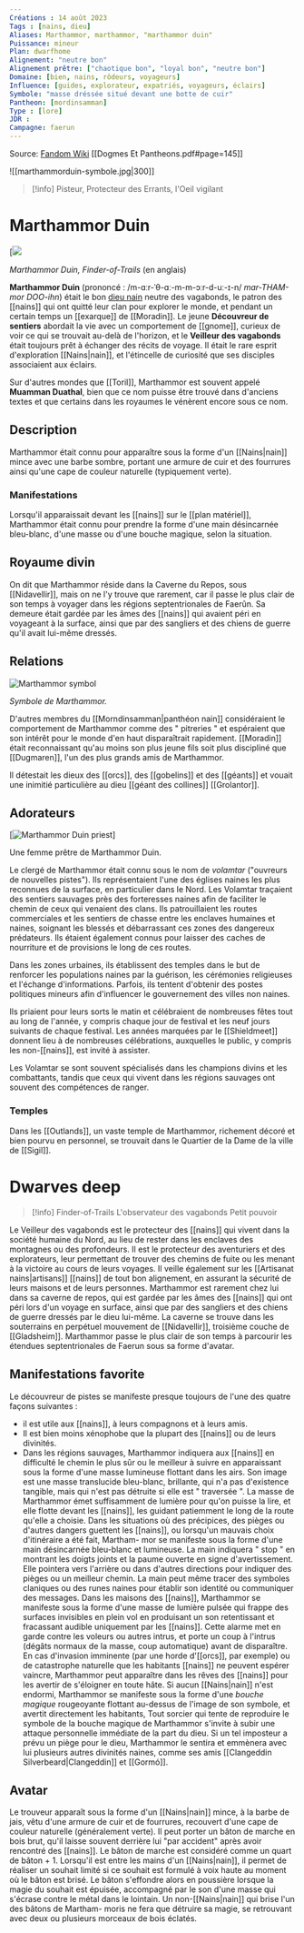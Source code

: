 ```yaml
---
Créations : 14 août 2023
Tags : [nains, dieu]
Aliases: Marthammor, marthammor, "marthammor duin"
Puissance: mineur
Plan: dwarfhome
Alignement: "neutre bon"
Alignement prêtre: ["chaotique bon", "loyal bon", "neutre bon"]
Domaine: [bien, nains, rôdeurs, voyageurs]
Influence: [guides, explorateur, expatriés, voyageurs, éclairs]
Symbole: "masse dréssée situé devant une botte de cuir"
Pantheon: [mordinsamman]
Type : [lore]
JDR : 
Campagne: faerun
---
```

Source: [Fandom Wiki](https://forgottenrealms.fandom.com/wiki/Marthammor_Duin)
[[Dogmes Et Pantheons.pdf#page=145]]

![[marthammorduin-symbole.jpg|300]]

> [!info] Pisteur, Protecteur des Errants, l'Oeil vigilant
# Marthammor Duin

[![](https://static.wikia.nocookie.net/forgottenrealms/images/b/bc/Marthammor.jpg/revision/latest/scale-to-width-down/350?cb=20221225192451)


_Marthammor Duin, Finder-of-Trails_ (en anglais)


**Marthammor Duin** (prononcé : /m-ɑːr-ˈθ-ɑː-m-m-ɔːr-d-uː-ɪ-n/ _mar-THAM-mor DOO-ihn_) était le bon [dieu nain](Morndinsamman.md) neutre des vagabonds, le patron des [[nains]] qui ont quitté leur clan pour explorer le monde, et pendant un certain temps un [[exarque]] de [[Moradin]]. Le jeune **Découvreur de sentiers** abordait la vie avec un comportement de [[gnome]], curieux de voir ce qui se trouvait au-delà de l'horizon, et le **Veilleur des vagabonds** était toujours prêt à échanger des récits de voyage. Il était le rare esprit d'exploration [[Nains|nain]], et l'étincelle de curiosité que ses disciples associaient aux éclairs.

Sur d'autres mondes que [[Toril]], Marthammor est souvent appelé **Muamman Duathal**, bien que ce nom puisse être trouvé dans d'anciens textes et que certains dans les royaumes le vénèrent encore sous ce nom.


## Description

Marthammor était connu pour apparaître sous la forme d'un [[Nains|nain]] mince avec une barbe sombre, portant une armure de cuir et des fourrures ainsi qu'une cape de couleur naturelle (typiquement verte).

### Manifestations

Lorsqu'il apparaissait devant les [[nains]] sur le [[plan matériel]], Marthammor était connu pour prendre la forme d'une main désincarnée bleu-blanc, d'une masse ou d'une bouche magique, selon la situation.

## Royaume divin

On dit que Marthammor réside dans la Caverne du Repos, sous [[Nidavellir]], mais on ne l'y trouve que rarement, car il passe le plus clair de son temps à voyager dans les régions septentrionales de Faerûn. Sa demeure était gardée par les âmes des [[nains]] qui avaient péri en voyageant à la surface, ainsi que par des sangliers et des chiens de guerre qu'il avait lui-même dressés.

## Relations

![Marthammor symbol](https://static.wikia.nocookie.net/forgottenrealms/images/1/1d/Marthammor_symbol.jpg/revision/latest?cb=20070526075529)

_Symbole de Marthammor._

D'autres membres du [[Morndinsamman|panthéon nain]] considéraient le comportement de Marthammor comme des " pitreries " et espéraient que son intérêt pour le monde d'en haut disparaîtrait rapidement. [[Moradin]] était reconnaissant qu'au moins son plus jeune fils soit plus discipliné que [[Dugmaren]], l'un des plus grands amis de Marthammor.

Il détestait les dieux des [[orcs]], des [[gobelins]] et des [[géants]] et vouait une inimitié particulière au dieu [[géant des collines]] [[Grolantor]].

## Adorateurs

[![Marthammor Duin priest](https://static.wikia.nocookie.net/forgottenrealms/images/7/79/Marthammor_Duin_priest.png/revision/latest/scale-to-width-down/269?cb=20220807141804)]

Une femme prêtre de Marthammor Duin.

Le clergé de Marthammor était connu sous le nom de _volamtar_ ("ouvreurs de nouvelles pistes"). Ils représentaient l'une des églises naines les plus reconnues de la surface, en particulier dans le Nord. Les Volamtar traçaient des sentiers sauvages près des forteresses naines afin de faciliter le chemin de ceux qui venaient des clans. Ils patrouillaient les routes commerciales et les sentiers de chasse entre les enclaves humaines et naines, soignant les blessés et débarrassant ces zones des dangereux prédateurs. Ils étaient également connus pour laisser des caches de nourriture et de provisions le long de ces routes.

Dans les zones urbaines, ils établissent des temples dans le but de renforcer les populations naines par la guérison, les cérémonies religieuses et l'échange d'informations. Parfois, ils tentent d'obtenir des postes politiques mineurs afin d'influencer le gouvernement des villes non naines.

Ils priaient pour leurs sorts le matin et célébraient de nombreuses fêtes tout au long de l'année, y compris chaque jour de festival et les neuf jours suivants de chaque festival. Les années marquées par le [[Shieldmeet]] donnent lieu à de nombreuses célébrations, auxquelles le public, y compris les non-[[nains]], est invité à assister.

Les Volamtar se sont souvent spécialisés dans les champions divins et les combattants, tandis que ceux qui vivent dans les régions sauvages ont souvent des compétences de ranger.

### Temples

Dans les [[Outlands]], un vaste temple de Marthammor, richement décoré et bien pourvu en personnel, se trouvait dans le Quartier de la Dame de la ville de [[Sigil]].


# Dwarves deep

> [!info] Finder-of-Trails L'observateur des vagabonds Petit pouvoir

Le Veilleur des vagabonds est le protecteur des [[nains]] qui vivent dans la société humaine du Nord, au lieu de rester dans les enclaves des montagnes ou des profondeurs. Il est le protecteur des aventuriers et des explorateurs, leur permettant de trouver des chemins de fuite ou les menant à la victoire au cours de leurs voyages. 
Il veille également sur les [[Artisanat nains|artisans]] [[nains]] de tout bon alignement, en assurant la sécurité de leurs maisons et de leurs personnes. Marthammor est rarement chez lui dans sa caverne de repos, qui est gardée par les âmes des [[nains]] qui ont péri lors d'un voyage en surface, ainsi que par des sangliers et des chiens de guerre dressés par le dieu lui-même. La caverne se trouve dans les souterrains en perpétuel mouvement de [[Nidavellir]], troisième couche de [[Gladsheim]]. Marthammor passe le plus clair de son temps à parcourir les étendues septentrionales de Faerun sous sa forme d'avatar. 

## Manifestations favorite
Le découvreur de pistes se manifeste presque toujours de l'une des quatre façons suivantes : 
- il est utile aux [[nains]], à leurs compagnons et à leurs amis. 
- Il est bien moins xénophobe que la plupart des [[nains]] ou de leurs divinités. 
- Dans les régions sauvages, Marthammor indiquera aux [[nains]] en difficulté le chemin le plus sûr ou le meilleur à suivre en apparaissant sous la forme d'une masse lumineuse flottant dans les airs. 
Son image est une masse translucide bleu-blanc, brillante, qui n'a pas d'existence tangible, mais qui n'est pas détruite si elle est " traversée ". La masse de Marthammor émet suffisamment de lumière pour qu'on puisse la lire, et elle flotte devant les [[nains]], les guidant patiemment le long de la route qu'elle a choisie. Dans les situations où des précipices, des pièges ou d'autres dangers guettent les [[nains]], ou lorsqu'un mauvais choix d'itinéraire a été fait, Martham- mor se manifeste sous la forme d'une main désincarnée bleu-blanc et lumineuse. La main indiquera " stop " en montrant les doigts joints et la paume ouverte en signe d'avertissement. Elle pointera vers l'arrière ou dans d'autres directions pour indiquer des pièges ou un meilleur chemin. La main peut même tracer des symboles claniques ou des runes naines pour établir son identité ou communiquer des messages. Dans les maisons des [[nains]], Marthammor se manifeste sous la forme d'une masse de lumière pulsée qui frappe des surfaces invisibles en plein vol en produisant un son retentissant et fracassant audible uniquement par les [[nains]]. Cette alarme met en garde contre les voleurs ou autres intrus, et porte un coup à l'intrus (dégâts normaux de la masse, coup automatique) avant de disparaître. En cas d'invasion imminente (par une horde d'[[orcs]], par exemple) ou de catastrophe naturelle que les habitants [[nains]] ne peuvent espérer vaincre, Marthammor peut apparaître dans les rêves des [[nains]] pour les avertir de s'éloigner en toute hâte. Si aucun [[Nains|nain]] n'est endormi, Marthammor se manifeste sous la forme d'une _bouche magique_ rougeoyante flottant au-dessus de l'image de son symbole, et avertit directement les habitants, Tout sorcier qui tente de reproduire le symbole de la bouche magique de Marthammor s'invite à subir une attaque personnelle immédiate de la part du dieu. Si un tel imposteur a prévu un piège pour le dieu, Marthammor le sentira et emmènera avec lui plusieurs autres divinités naines, comme ses amis [[Clangeddin Silverbeard|Clangeddin]] et [[Gormó]]. 

## Avatar
Le trouveur apparaît sous la forme d'un [[Nains|nain]] mince, à la barbe de jais, vêtu d'une armure de cuir et de fourrures, recouvert d'une cape de couleur naturelle (généralement verte). Il peut porter un bâton de marche en bois brut, qu'il laisse souvent derrière lui "par accident" après avoir rencontré des [[nains]]. Le bâton de marche est considéré comme un quart de bâton + 1. Lorsqu'il est entre les mains d'un [[Nains|nain]], il permet de réaliser un souhait limité si ce souhait est formulé à voix haute au moment où le bâton est brisé. Le bâton s'effondre alors en poussière lorsque la magie du souhait est épuisée, accompagné par le son d'une masse qui s'écrase contre le métal dans le lointain. Un non-[[Nains|nain]] qui brise l'un des bâtons de Martham- moris ne fera que détruire sa magie, se retrouvant avec deux ou plusieurs morceaux de bois éclatés.